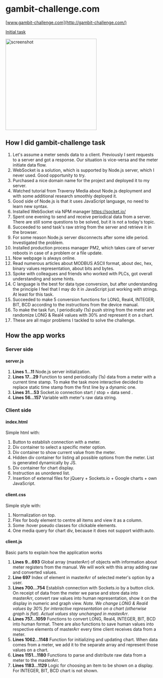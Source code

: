 # gambit-challenge.com

[www.gambit-challenge.com](http://gambit-challenge.com/)

[Initial task](https://github.com/gambit-labs/challenge)

<img src="http://gambit-challenge.com/screenshot.png" alt="screenshot" height="auto" width="300"/>

## How I did gambit-challenge task

1. Let's assume a meter sends data to a client. Previously I sent requests to a server and got a response. Our situation is vice-versa and the meter initiate data flow.
1. WebSocket is a solution, which is supported by Node.js server, which I never used. Good opportunity to try.
1. Purchased a nice domain name for the project and deployed it to my server.
1. Watched tutorial from Traversy Media about Node.js deployment and with some additional research smoothly deployed it.
1. Good side of Node.js is that it uses JavaScript language, no need to learn new syntax.
1. Installed WebSocket via NPM manager https://socket.io/
1. Spent one evening to send and receive periodical data from a server. There are still some questions to be solved, but it is not a today's topic.
1. Succeeded to send task's raw string from the server and retrieve it in the browser.
1. For some reason Node.js server disconnects after some idle period. Investigated the problem.
1. Installed production process manager PM2, which takes care of server reboots in case of a problem or a file update.
1. Now webpage is always online.
1. Read numerous articles about MODBUS ASCII format, about dec, hex, binary values representation, about bits and bytes.
1. Spoke with colleagues and friends who worked with PLCs, got overall understanding and some hints.
1. C language is the best for data type conversion, but after understanding the principle I feel that I may do it in JavaScript just working with strings. At least for this task.
1. Succeeded to make 5 conversion functions for LONG, Real4, INTEGER, BIT, BCD according to the instructions from the device manual.
1. To make the task fun, I periodically (1s) push string from the meter and randomize LONG & Real4 values with 30% and represent it on a chart.
1. These are all major problems I tackled to solve the challenge.

## How the app works

### Server side

#### server.js
1. **Lines 1...11**
Node.js server initialization.
1. **Lines 17...29**
Function to send periodically (1s) data from a meter with a current time stamp. To make the task more interactive decided to replace static time stamp from the first line by a dynamic one.
1. **Lines 31...53**
Socket.io connection start / stop + data send .
1. **Lines 56...157**
Variable with meter's raw data string.

### Client side

#### index.html

Simple html with:
1. Button to establish connection with a meter.
1. Div container to select a specific meter option.
1. Div container to show current value from the meter.
1. Hidden div container for listing all possible options from the meter. List is generated dynamically by JS.
1. Div container for chart display.
1. Instruction as unordered list.
1. Insertion of external files for jQuery + Sockets.io + Google charts + own JavaScript.

#### client.css

Simple style with:
1. Normalization on top.
1. Flex for body element to centre all items and view it as a column.
1. Some :hover pseudo classes for clickable elements.
1. One media query for chart div, because it does not support width:auto.

#### client.js

Basic parts to explain how the application works

1. **Lines 9...693**
Global array (masterArr) of objects with information about meter registers from the manual. We will work with this array adding raw and converted values.
1. **Line 697**
Index of element in masterArr of selected meter's option by a user.
1. **Lines 700...754**
Establish connection with Sockets.io by a button click. On receipt of data from the meter we parse and store data into masterArr, convert raw values into human representation, show it on the display in numeric and graph view.
_Note. We change LONG & Real4 values by 30% for interactive representation on a chart (otherwise graph is flat). Actual values stay unchanged in masterArr_.
1. **Lines 757...1059**
Functions to convert LONG, Real4, INTEGER, BIT, BCD into human format. There are also functions to save human values into respective elements of masterArr every time client receives data from a meter.
1. **Lines 1062...1148**
Function for initializing and updating chart. When data comes from a meter, we add it to the separate array and represent those values on a chart.
1. **Lines 1151...1180**
Functions to parse and distribute raw data from a meter to the masterArr.
1. **Lines 1183...1129**
Logic for choosing an item to be shown on a display. For INTEGER, BIT, BCD chart is not shown.